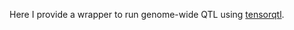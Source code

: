 Here I provide a wrapper to run genome-wide QTL using [tensorqtl](https://github.com/broadinstitute/tensorqtl).
